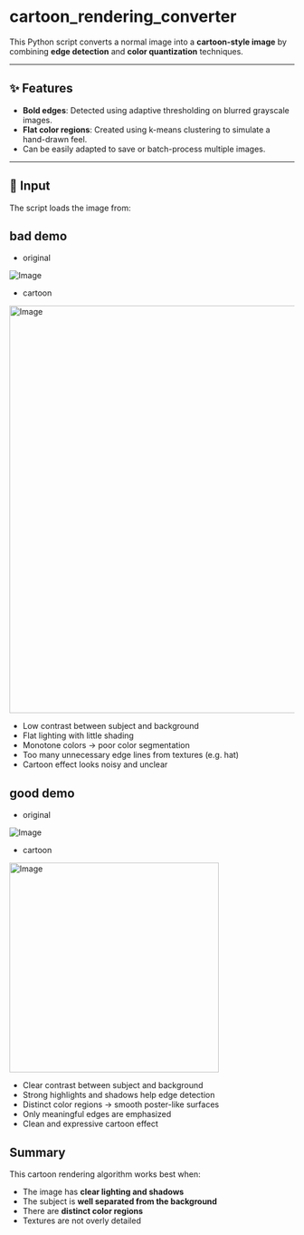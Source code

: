 # cartoon_rendering_converter

This Python script converts a normal image into a **cartoon-style image** by combining **edge detection** and **color quantization** techniques.

---

## ✨ Features

- **Bold edges**: Detected using adaptive thresholding on blurred grayscale images.
- **Flat color regions**: Created using k-means clustering to simulate a hand-drawn feel.
- Can be easily adapted to save or batch-process multiple images.

---

## 📂 Input

The script loads the image from:

## bad demo
- original

![Image](https://github.com/user-attachments/assets/06b25ed8-5bb1-4072-96fa-39ef96065f88)

- cartoon

<img width="719" alt="Image" src="https://github.com/user-attachments/assets/728e4818-1973-4815-aeca-423f43b8c74d" />

- Low contrast between subject and background
- Flat lighting with little shading
- Monotone colors → poor color segmentation
- Too many unnecessary edge lines from textures (e.g. hat)
- Cartoon effect looks noisy and unclear



## good demo
- original

![Image](https://github.com/user-attachments/assets/5506cd0e-e521-4a71-85e9-18ad7d9acec5)

- cartoon

<img width="370" alt="Image" src="https://github.com/user-attachments/assets/5dc11f92-594c-4538-ac67-f154d81e8eb9" />

- Clear contrast between subject and background
- Strong highlights and shadows help edge detection
- Distinct color regions → smooth poster-like surfaces
- Only meaningful edges are emphasized
- Clean and expressive cartoon effect

## Summary
This cartoon rendering algorithm works best when:
- The image has **clear lighting and shadows**
- The subject is **well separated from the background**
- There are **distinct color regions**
- Textures are not overly detailed
